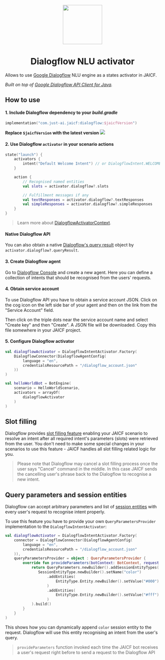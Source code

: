 <p align="center">
    <img src="https://marketplace.mypurecloud.com/43a28e86-6158-4f86-b705-0b7471e24cfe/applogo_d49fd7e8.png" height="128" width="128"/>
</p>

<h1 align="center">Dialogflow NLU activator</h1>

Allows to use [Google Dialogflow](https://dialogflow.com) NLU engine as a states activator in JAICF.

_Built on top of [Google Dialogflow API Client for Java](https://github.com/googleapis/java-dialogflow)._

## How to use

#### 1. Include Dialogflow dependency to your _build.gradle_

```kotlin
implementation("com.just-ai.jaicf:dialogflow:$jaicfVersion")
```

**Replace `$jaicfVersion` with the latest version ![](https://img.shields.io/github/v/release/just-ai/jaicf-kotlin?color=%23000&label=&style=flat-square)**

#### 2. Use Dialogflow `activator` in your scenario actions

```kotlin
state("launch") {
    activators {
        intent("Default Welcome Intent") // or DialogflowIntent.WELCOME
    }

    action {
        // Recognised named entities
        val slots = activator.dialogflow?.slots

        // Fulfillment messages if any
        val textResponses = activator.dialogflow?.textResponses
        val simpleResponses = activator.dialogflow?.simpleResponses
    }
}
```

> Learn more about [DialogflowActivatorContext](https://github.com/just-ai/jaicf-kotlin/blob/master/activators/dialogflow/src/main/kotlin/com/justai/jaicf/activator/dialogflow/DialogflowActivatorContext.kt).

#### Native Dialogflow API

You can also obtain a native [Dialogflow's query result](https://github.com/googleapis/java-dialogflow/blob/master/proto-google-cloud-dialogflow-v2/src/main/java/com/google/cloud/dialogflow/v2/QueryResult.java) object by `activator.dialogflow?.queryResult`.

#### 3. Create Dialogflow agent

Go to [Dialogflow Console](https://dialogflow.cloud.google.com/#/newAgent) and create a new agent.
Here you can define a collection of intents that should be recognised from the users' requests.

#### 4. Obtain service account

To use Dialogflow API you have to obtain a service account JSON.
Click on the cog icon on the left side bar of your agent and then on the link from the "Service Account" field.

Then click on the triple dots near the service account name and select "Create key" and then "Create".
A JSON file will be downloaded. Copy this file somewhere in your JAICF project.

#### 5. Configure Dialogflow activator

```kotlin
val dialogflowActivator = DialogflowIntentActivator.Factory(
    DialogflowConnector(DialogflowAgentConfig(
        language = "en",
        credentialsResourcePath = "/dialogflow_account.json"
    ))
)

val helloWorldBot = BotEngine(
    scenario = HelloWorldScenario,
    activators = arrayOf(
        dialogflowActivator
    )
)
```

## Slot filling

Dialogflow provides [slot filling feature](https://cloud.google.com/dialogflow/es/docs/intents-actions-parameters#required) enabling your JAICF scenario to resolve an intent after all required intent's parameters (slots) were retrieved from the user.
You don't need to make some special changes in your scenarios to use this feature - JAICF handles all slot filling related logic for you.

> Please note that Dialogflow may cancel a slot filling process once the user says "Cancel" command in the middle.
In this case JAICF sends the cancelling user's phrase back to the Dialogflow to recognise a new intent.

## Query parameters and session entities

Dialogflow can accept arbitrary parameters and list of [session entities](https://cloud.google.com/dialogflow/es/docs/entities-session) with every user's request to recognise intent properly.

To use this feature you have to provide your own `QueryParametersProvider` implementation to the `DialogflowIntentActivator`:

```kotlin
val dialogflowActivator = DialogflowIntentActivator.Factory(
    connector = DialogflowConnector(DialogflowAgentConfig(
        language = "en",
        credentialsResourcePath = "/dialogflow_account.json"
    )),
    queryParametersProvider = object : QueryParametersProvider {
        override fun provideParameters(botContext: BotContext, request: BotRequest): QueryParameters {
            return QueryParameters.newBuilder().addSessionEntityTypes(
               SessionEntityType.newBuilder().setName("color")
                   .addEntities(
                       EntityType.Entity.newBuilder().setValue("#000").addAllSynonyms(listOf("black", "none", "empty"))
                   )
                   .addEntities(
                       EntityType.Entity.newBuilder().setValue("#fff").addAllSynonyms(listOf("white", "bright"))
                   )
            ).build()
        }
    }
)
```

This shows how you can dynamically append `color` session entity to the request.
Dialogflow will use this entity recognising an intent from the user's query.

> `provideParameters` function invoked each time the JAICF bot receives a user's request right before to send a request to the Dialogflow API
